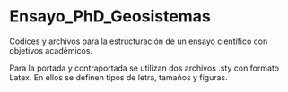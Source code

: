# Ensayo_PhD_Geosistemas
Codices y archivos para la estructuración de un ensayo científico con objetivos académicos.

Para la portada y contraportada se utilizan dos archivos .sty con formato Latex. En ellos se definen tipos de letra, tamaños y figuras.
